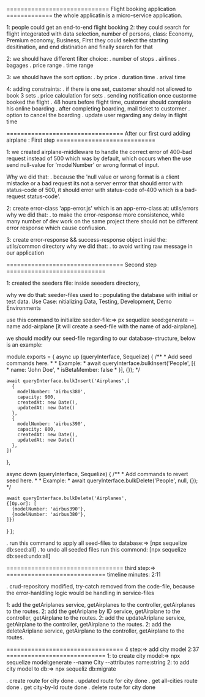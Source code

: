 ============================= Flight booking application =============
the whole applicatin is a micro-service application.

1: people could get an end-to-end flight booking
2: they could search for flight integerated with data selection, 
number of persons, 
class: Economy, Premium economy, Business, First
they could select the starting desitination, and end distination
and finally search for that

2: we should have different filter choice:
. number of stops
. airlines
. bagages
. price range
. time range

3: we should have the sort option:
. by price
. duration time
. arival time

4: adding constraints:
. if there is one set, customer should not allowed to book 3 sets
. price calculation for sets
. sending notification once custorme booked the flight
. 48 hours before flight time, customer should complete his online boarding
. after completing boarding, mail ticket to custormer
. option to cancel the boarding
. update user regarding any delay in flight time

================================= After our first curd adding airplane : First step ============================

1: we created airplane-middleware to handle the correct error of 400-bad request instead of 500 which was by default, which occurs when the use send null-value for 'modelNumber' or wrong format of input.

Why we did that:
. because the 'null value or wrong format is a client mistacke or a bad request its not a server errror that should error with status-code of 500, it should error with status-code of-400 which is a bad-request status-code'.

2: create error-class 'app-error.js' which is an app-erro-class at: utils/errors
why we did that:
. to make the error-response more consistence, while many number of dev work on the same project there should not be different error response which cause confiusion.

3: create error-response && success-response object insid the: utils/common directory
why we did that:
. to avoid writing raw message in our application

================================= Second step ============================

1: created the seeders file: inside seeeders directory,

why we do that: 
seeder-files used to : populating the database with initial or test data.
Use Case: nitializing Data, Testing, Development, Demo Environments

use this command to initialize seeder-file:=> px sequelize seed:generate --name add-airplane [it will create a seed-file with the name of add-airplane].

we should modify our seed-file regarding to our database-structure, below is an example:

module.exports = {
  async up (queryInterface, Sequelize) {
    /**
     * Add seed commands here.
     *
     * Example:
     * await queryInterface.bulkInsert('People', [{
     *   name: 'John Doe',
     *   isBetaMember: false
     * }], {});
    */

    await queryInterface.bulkInsert('Airplanes',[
      {
        modelNumber: 'airbus380',
        capacity: 900,
        createdAt: new Date(),
        updatedAt: new Date()
      },
      {
        modelNumber: 'airbus390',
        capacity: 800,
        createdAt: new Date(),
        updatedAt: new Date()
      },
    ])
  },

  async down (queryInterface, Sequelize) {
    /**
     * Add commands to revert seed here.
     *
     * Example:
     * await queryInterface.bulkDelete('People', null, {});
     */

    await queryInterface.bulkDelete('Airplanes',
    {[Op.or]: [
      {modelNumber: 'airbus390'},
      {modelNumber: 'airbus380'},
    ]})
  }
};



. run this command to apply all seed-files to database:=> [npx sequelize db:seed:all]
. to undo all seeded files run this commond: [npx sequelize db:seed:undo:all]


================================= third step:=>  ============================
timeline minutes: 2:11

. crud-repository modified, try-catch removed from the code-file, because the error-hanldling logic would be handling in service-files

1: add the getAriplanes service, getAirplanes to the controller, getAirplanes to the routes.
2: add the getAriplane by ID service, getAirplane to the controller, getAirplane to the routes.
2: add the updateAriplane  service, getAirplane to the controller, getAirplane to the routes.
2: add the deleteAriplane service, getAirplane to the controller, getAirplane to the routes.

================================= 4 step:=> add city model 2:37 ============================
1: to create city model:=> npx sequelize model:generate --name City --attributes name:string
2: to add city model to db:=> npx sequeliz db:migrate

. create route for city done
. updated route for city done
. get all-cities route done
. get city-by-Id route done
. delete route for city done

